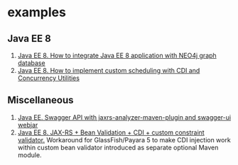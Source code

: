 # examples
## Java EE 8 
1. [Java EE 8. How to integrate Java EE 8 application with NEO4j graph database](https://github.com/afrunt/examples/tree/master/java-ee-8-examples/neo4j-integration)
2. [Java EE 8. How to implement custom scheduling with CDI and Concurrency Utilities](https://github.com/afrunt/examples/tree/master/java-ee-8-examples/cdi-managed-scheduling)
## Miscellaneous
1. [Java EE. Swagger API with jaxrs-analyzer-maven-plugin and swagger-ui webjar](https://github.com/afrunt/examples/tree/master/misc/jax-rs-analyzer)
2. [Java EE 8. JAX-RS + Bean Validation + CDI + custom constraint validator.](https://github.com/afrunt/examples/tree/master/misc/jaxrs-bean-validation-cdi-custom-validator) Workaround for GlassFish/Payara 5 to make CDI injection work within custom bean validator introduced as separate optional Maven module.

